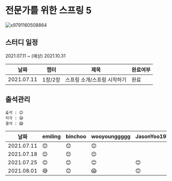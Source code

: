 # 전문가를 위한 스프링 5

![x9791160508864](https://user-images.githubusercontent.com/30731518/124165716-159a6680-dadd-11eb-9d01-16bc609f11bd.jpg)


## 스터디 일정
2021.07.11 ~ (예상) 2021.10.31

|날짜|챕터|제목|완료여부|
|------|---|---|---|
|2021.07.11|1장/2장|스프링 소개/스프링 시작하기|완료|

## 출석관리

```
출석 : 😊
지각 : 😅
결석 : 😱
```

|날짜|emiling|binchoo|wooyounggggg|JasonYoo1995|서기|
|------|---|---|---|---|---|
|2021.07.11|😊|😊|😊||@emiling|
|2021.07.18|😊|😊|😊||@wooyounggggg|
|2021.07.25|😊|😊|😊|😊|@binchoo|
|2021.08.01|😅|😊|😱|😊|@JasonYoo1995|
